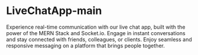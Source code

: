 # LiveChatApp-main
 Experience real-time communication with our live chat app, built with the power of the MERN Stack and Socket.io. Engage in instant conversations and stay connected with friends, colleagues, or clients. Enjoy seamless and responsive messaging on a platform that brings people together.
